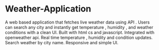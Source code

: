 # Weather-Application
A web based application that fetches live weather data using API . Users can search any city and instantly get temperature , humidity , and weather conditions with a clean UI.
Built with html cs  and javascript.
Integrated with openweather api.
Real time temperature , humidity and condition updates.
Search weather by city name.
Responsive and simple UI.
